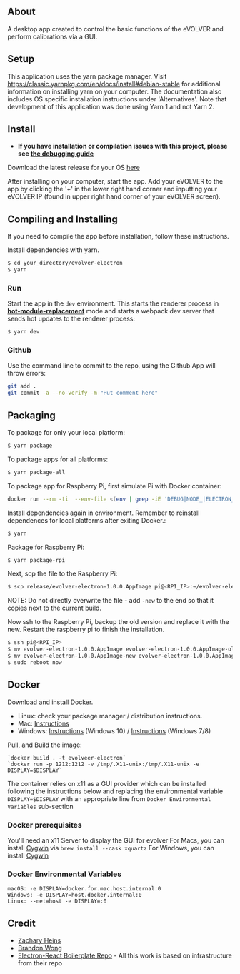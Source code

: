 ## About
A desktop app created to control the basic functions of the eVOLVER and perform calibrations via a GUI.
## Setup

This application uses the yarn package manager. Visit https://classic.yarnpkg.com/en/docs/install#debian-stable for additional information on installing yarn on your computer. The documentation also includes OS specific installation instructions under 'Alternatives'. Note that development of this application was done using Yarn 1 and not Yarn 2.  


## Install
- **If you have installation or compilation issues with this project, please see [the debugging guide](https://github.com/chentsulin/electron-react-boilerplate/issues/400)**

Download the latest release for your OS [here](https://github.com/FYNCH-BIO/evolver-electron/releases)

After installing on your computer, start the app. Add your eVOLVER to the app by clicking the '+' in the lower right hand corner and inputting your eVOLVER IP (found in upper right hand corner of your eVOLVER screen).

## Compiling and Installing
If you need to compile the app before installation, follow these instructions.

Install dependencies with yarn.

```bash
$ cd your_directory/evolver-electron
$ yarn
```

### Run

Start the app in the `dev` environment. This starts the renderer process in [**hot-module-replacement**](https://webpack.js.org/guides/hmr-react/) mode and starts a webpack dev server that sends hot updates to the renderer process:

```bash
$ yarn dev
```
### Github

Use the command line to commit to the repo, using the Github App will throw errors:

```bash
git add .
git commit -a --no-verify -m "Put comment here"
```

## Packaging

To package for only your local platform:
```bash
$ yarn package
```

To package apps for all platforms:

```bash
$ yarn package-all
```

To package app for Raspberry Pi, first simulate Pi with Docker container:

```bash
docker run --rm -ti  --env-file <(env | grep -iE 'DEBUG|NODE_|ELECTRON_|YARN_|NPM_|CI|CIRCLE|TRAVIS_TAG|TRAVIS|TRAVIS_REPO_|TRAVIS_BUILD_|TRAVIS_BRANCH|TRAVIS_PULL_REQUEST_|APPVEYOR_|CSC_|GH_|GITHUB_|BT_|AWS_|STRIP|BUILD_')  --env ELECTRON_CACHE="/root/.cache/electron" --env ELECTRON_BUILDER_CACHE="/root/.cache/electron-builder"  -v ${PWD}:/project  -v ${PWD##*/}-node-modules:/project/node_modules  -v ~/.cache/electron:/root/.cache/electron  -v ~/.cache/electron-builder:/root/.cache/electron-builder  electronuserland/builder:wine
```

Install dependencies again in environment. Remember to reinstall dependences for local platforms after exiting Docker.:

```bash
$ yarn
```

Package for Raspberry Pi:

```bash
$ yarn package-rpi
```

Next, scp the file to the Raspberry Pi:

```bash
$ scp release/evolver-electron-1.0.0.AppImage pi@<RPI_IP>:~/evolver-electron-1.0.0.AppImage-new
```

NOTE: Do not directly overwrite the file - add `-new` to the end so that it copies next to the current build.

Now ssh to the Raspberry Pi, backup the old version and replace it with the new. Restart the raspberry pi to finish the installation.

```bash
$ ssh pi@<RPI_IP>
$ mv evolver-electron-1.0.0.AppImage evolver-electron-1.0.0.AppImage-old
$ mv evolver-electron-1.0.0.AppImage-new evolver-electron-1.0.0.AppImage
$ sudo reboot now
```

## Docker

Download and install Docker.

  + Linux: check your package manager / distribution instructions.
  + Mac: [Instructions](https://docs.docker.com/docker-for-mac/install/)
  + Windows: [Instructions](https://docs.docker.com/docker-for-windows/install/) (Windows 10) / [Instructions](https://docs.docker.com/toolbox/toolbox_install_windows/) (Windows 7/8)
  
Pull, and Build the image:

    `docker build . -t evolveer-electron`
    `docker run -p 1212:1212 -v /tmp/.X11-unix:/tmp/.X11-unix -e DISPLAY=$DISPLAY`

The container relies on x11 as a GUI provider which can be installed following the instructions below and replacing the environmental variable `DISPLAY=$DISPLAY` with an appropriate line from `Docker Environmental Variables` sub-section

### Docker prerequisites
You'll need an x11 Server to display the GUI for evolver
For Macs, you can install [Cygwin](https://www.xquartz.org/) via `brew install --cask xquartz`
For Windows, you can install [Cygwin](https://x.cygwin.com/)
### Docker Environmental Variables
```
macOS: -e DISPLAY=docker.for.mac.host.internal:0
Windows: -e DISPLAY=host.docker.internal:0
Linux: --net=host -e DISPLAY=:0
```

## Credit

- [Zachary Heins](https://github.com/zheins)
- [Brandon Wong](https://github.com/brandogw)
- [Electron-React Boilerplate Repo](https://github.com/electron-react-boilerplate/electron-react-boilerplate) - All this work is based on infrastructure from their repo
